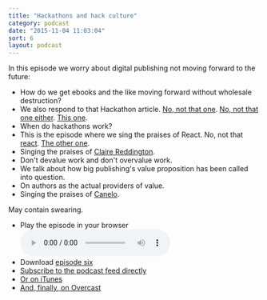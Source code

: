 ```yaml
---
title: "Hackathons and hack culture"
category: podcast
date: "2015-11-04 11:03:04"
sort: 6
layout: podcast
---
```


In this episode we worry about digital publishing not moving forward to the future:

* How do we get ebooks and the like moving forward without wholesale destruction?
* We also respond to that Hackathon article. [No, not that one](http://publishingperspectives.com/2015/06/what-the-hell-happens-at-a-publishing-hackathon/#.Vjo83tal3p4). [No, not that one either](http://thoughtcatalog.com/porter-anderson/2014/05/the-futurebook-hackathon-londons-publishers-brave-the-weird/). [This one](http://publishingperspectives.com/2015/10/editorial-where-is-publishings-jet-pack/#.Vjo85tal3p4).
* When do hackathons work?
* This is the episode where we sing the praises of React. No, not that [react](https://facebook.github.io/react/index.html). [The other one](http://www.react-hub.org.uk).
* Singing the praises of [Claire Reddington](https://twitter.com/clarered).
* Don't devalue work and don't overvalue work.
* We talk about how big publishing's value proposition has been called into question.
* On authors as the actual providers of value.
* Singing the praises of [Canelo](http://www.canelo.co).

May contain swearing.

* <label for="episode-6">Play the episode in your browser</label><br><audio id="episode-6" controls src="/podcast/thisisnotthefutureofthebook-episode06.mp3" preload="metadata">Your browser does not support the <code>audio</code> element.</audio>
* Download <a href="http://thisisnotabook.baldurbjarnason.com/podcast/thisisnotthefutureofthebook-episode06.mp3" target="_blank">episode six</a>
* [Subscribe to the podcast feed directly](http://feedpress.me/thissnotthefutureofthebook)
* [Or on iTunes](https://itunes.apple.com/gb/podcast/this-is-not-future-book/id1038121104)
* <a href="https://overcast.fm/itunes1038121104/this-is-not-the-future-of-the-book">And, finally, on Overcast</a>
